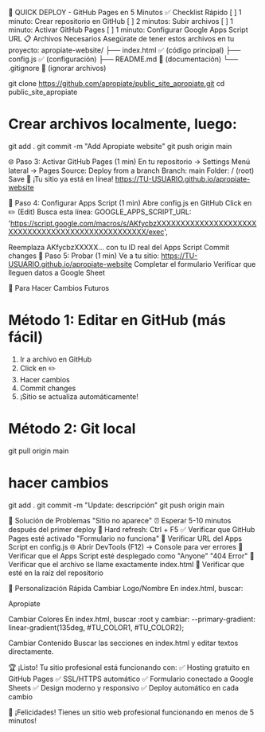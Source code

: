 🚀 QUICK DEPLOY - GitHub Pages en 5 Minutos
✅ Checklist Rápido
[ ] 1 minuto: Crear repositorio en GitHub
[ ] 2 minutos: Subir archivos
[ ] 1 minuto: Activar GitHub Pages
[ ] 1 minuto: Configurar Google Apps Script URL
📋 Archivos Necesarios
Asegúrate de tener estos archivos en tu proyecto:
apropiate-website/
├── index.html      ✅ (código principal)
├── config.js       ✅ (configuración) 
├── README.md       📄 (documentación)
└── .gitignore      🚫 (ignorar archivos)


git clone https://github.com/apropiate/public_site_apropiate.git
cd public_site_apropiate

# Crear archivos localmente, luego:
git add .
git commit -m "Add Apropiate website"
git push origin main

🌐 Paso 3: Activar GitHub Pages (1 min)
En tu repositorio → Settings
Menú lateral → Pages
Source: Deploy from a branch
Branch: main
Folder: / (root)
Save
🎉 ¡Tu sitio ya está en línea!
https://TU-USUARIO.github.io/apropiate-website

🔧 Paso 4: Configurar Apps Script (1 min)
Abre config.js en GitHub
Click en ✏️ (Edit)
Busca esta línea:
GOOGLE_APPS_SCRIPT_URL: 'https://script.google.com/macros/s/AKfycbzXXXXXXXXXXXXXXXXXXXXXXXXXXXXXXXXXXXXXXXXXXXXXXXXXX/exec',

Reemplaza AKfycbzXXXXX... con tu ID real del Apps Script
Commit changes
🧪 Paso 5: Probar (1 min)
Ve a tu sitio: https://TU-USUARIO.github.io/apropiate-website
Completar el formulario
Verificar que lleguen datos a Google Sheet


🔄 Para Hacer Cambios Futuros
# Método 1: Editar en GitHub (más fácil)
1. Ir a archivo en GitHub
2. Click en ✏️ 
3. Hacer cambios
4. Commit changes
5. ¡Sitio se actualiza automáticamente!


# Método 2: Git local
git pull origin main
# hacer cambios
git add .
git commit -m "Update: descripción"
git push origin main


🚨 Solución de Problemas
"Sitio no aparece"
⏰ Esperar 5-10 minutos después del primer deploy
🔄 Hard refresh: Ctrl + F5
✅ Verificar que GitHub Pages esté activado
"Formulario no funciona"
🔧 Verificar URL del Apps Script en config.js
🌐 Abrir DevTools (F12) → Console para ver errores
📧 Verificar que el Apps Script esté desplegado como "Anyone"
"404 Error"
📁 Verificar que el archivo se llame exactamente index.html
📂 Verificar que esté en la raíz del repositorio


🎨 Personalización Rápida
Cambiar Logo/Nombre
En index.html, buscar:
<div class="logo">Apropiate</div>


Cambiar Colores
En index.html, buscar :root y cambiar:
--primary-gradient: linear-gradient(135deg, #TU_COLOR1, #TU_COLOR2);


Cambiar Contenido
Buscar las secciones en index.html y editar textos directamente.


🏆 ¡Listo!
Tu sitio profesional está funcionando con:
✅ Hosting gratuito en GitHub Pages
✅ SSL/HTTPS automático
✅ Formulario conectado a Google Sheets
✅ Design moderno y responsivo
✅ Deploy automático en cada cambio



🎉 ¡Felicidades! Tienes un sitio web profesional funcionando en menos de 5 minutos!

